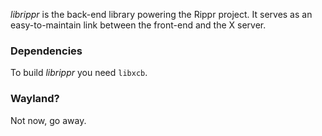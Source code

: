 *librippr* is the back-end library powering the Rippr project. It serves as an easy-to-maintain link between the front-end and the X server.

### Dependencies
To build *librippr* you need `libxcb`.

### Wayland?
Not now, go away.